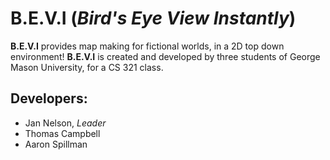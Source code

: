 # **B.E.V.I** (*Bird's Eye View Instantly*)
**B.E.V.I** provides map making for fictional worlds, in a 2D top down environment! **B.E.V.I** is created and developed by three students of George Mason University, for a CS 321 class.

## Developers:
* Jan Nelson, *Leader*
* Thomas Campbell
* Aaron Spillman
